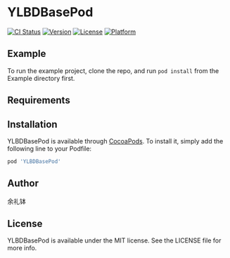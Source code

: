 # YLBDBasePod

[![CI Status](https://img.shields.io/travis/余礼钵/YLBDBasePod.svg?style=flat)](https://travis-ci.org/余礼钵/YLBDBasePod)
[![Version](https://img.shields.io/cocoapods/v/YLBDBasePod.svg?style=flat)](https://cocoapods.org/pods/YLBDBasePod)
[![License](https://img.shields.io/cocoapods/l/YLBDBasePod.svg?style=flat)](https://cocoapods.org/pods/YLBDBasePod)
[![Platform](https://img.shields.io/cocoapods/p/YLBDBasePod.svg?style=flat)](https://cocoapods.org/pods/YLBDBasePod)

## Example

To run the example project, clone the repo, and run `pod install` from the Example directory first.

## Requirements

## Installation

YLBDBasePod is available through [CocoaPods](https://cocoapods.org). To install
it, simply add the following line to your Podfile:

```ruby
pod 'YLBDBasePod'
```

## Author

余礼钵

## License

YLBDBasePod is available under the MIT license. See the LICENSE file for more info.
